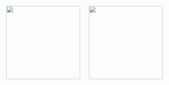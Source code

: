 <p align="center">
  <img src="https://jenyus.web.app/static/e4d3b7f1e9b711a515f3eefd0fc01555/a79d3/nestjs.png" width="200" style="margin-right: 20px;" />
  <img src="https://image.pngaaa.com/896/2507896-middle.png" width="200" />
</p>
